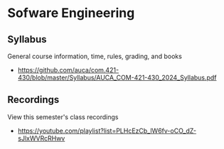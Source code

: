 Sofware Engineering
===================

## Syllabus

General course information, time, rules, grading, and books

* <https://github.com/auca/com.421-430/blob/master/Syllabus/AUCA_COM-421-430_2024_Syllabus.pdf>

## Recordings

View this semester's class recordings

* <https://youtube.com/playlist?list=PLHcEzCb_lW6fv-oCO_dZ-sJlxWVRcRHwv>
